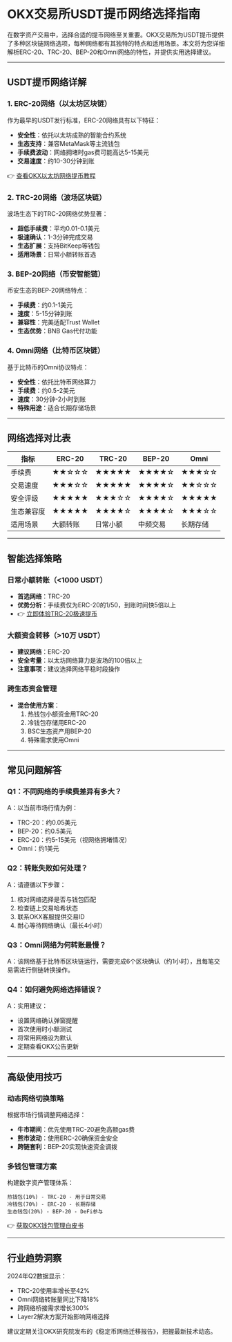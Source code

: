 # OKX交易所USDT提币网络选择指南

在数字资产交易中，选择合适的提币网络至关重要。OKX交易所为USDT提币提供了多种区块链网络选项，每种网络都有其独特的特点和适用场景。本文将为您详细解析ERC-20、TRC-20、BEP-20和Omni网络的特性，并提供实用选择建议。

---

## USDT提币网络详解

### 1. ERC-20网络（以太坊区块链）
作为最早的USDT发行标准，ERC-20网络具有以下特征：
- **安全性**：依托以太坊成熟的智能合约系统
- **生态支持**：兼容MetaMask等主流钱包
- **手续费波动**：网络拥堵时gas费可能高达5-15美元
- **交易速度**：约10-30分钟到账

👉 [查看OKX以太坊网络提币教程](https://bit.ly/okx_welcome)

### 2. TRC-20网络（波场区块链）
波场生态下的TRC-20网络优势显著：
- **超低手续费**：平均0.01-0.1美元
- **极速确认**：1-3分钟完成交易
- **生态扩展**：支持BitKeep等钱包
- **适用场景**：日常小额转账首选

### 3. BEP-20网络（币安智能链）
币安生态的BEP-20网络特点：
- **手续费**：约0.1-1美元
- **速度**：5-15分钟到账
- **兼容性**：完美适配Trust Wallet
- **生态优势**：BNB Gas代付功能

### 4. Omni网络（比特币区块链）
基于比特币的Omni协议特点：
- **安全性**：依托比特币网络算力
- **手续费**：约0.5-2美元
- **速度**：30分钟-2小时到账
- **特殊用途**：适合长期存储场景

---

## 网络选择对比表

| 指标         | ERC-20    | TRC-20    | BEP-20    | Omni      |
|--------------|-----------|-----------|-----------|-----------|
| 手续费       | ★★☆☆☆     | ★★★★★     | ★★★★☆     | ★★★☆☆     |
| 交易速度     | ★★★☆☆     | ★★★★★     | ★★★★☆     | ★★☆☆☆     |
| 安全评级     | ★★★★★     | ★★★☆☆     | ★★★★☆     | ★★★★★     |
| 生态兼容度   | ★★★★★     | ★★★★☆     | ★★★★☆     | ★★★☆☆     |
| 适用场景     | 大额转账   | 日常小额   | 中频交易   | 长期存储   |

---

## 智能选择策略

### 日常小额转账（<1000 USDT）
- **首选网络**：TRC-20
- **优势分析**：手续费仅为ERC-20的1/50，到账时间快5倍以上
- 👉 [立即体验TRC-20极速提币](https://bit.ly/okx_welcome)

### 大额资金转移（>10万 USDT）
- **建议网络**：ERC-20
- **安全考量**：以太坊网络算力是波场的100倍以上
- **注意事项**：建议选择网络平稳时段操作

### 跨生态资金管理
- **混合使用方案**：
  1. 热钱包小额资金用TRC-20
  2. 冷钱包存储用ERC-20
  3. BSC生态资产用BEP-20
  4. 特殊需求使用Omni

---

## 常见问题解答

### Q1：不同网络的手续费差异有多大？
A：以当前市场行情为例：
- TRC-20：约0.05美元
- BEP-20：约0.5美元
- ERC-20：约5-15美元（视网络拥堵情况）
- Omni：约1美元

### Q2：转账失败如何处理？
A：请遵循以下步骤：
1. 核对网络选择是否与钱包匹配
2. 检查链上交易哈希状态
3. 联系OKX客服提供交易ID
4. 耐心等待网络确认（最长4小时）

### Q3：Omni网络为何转账最慢？
A：该网络基于比特币区块链运行，需要完成6个区块确认（约1小时），且每笔交易需进行侧链转换操作。

### Q4：如何避免网络选择错误？
A：实用建议：
- 设置网络确认弹窗提醒
- 首次使用时小额测试
- 将常用网络设为默认
- 定期查看OKX公告更新

---

## 高级使用技巧

### 动态网络切换策略
根据市场行情调整网络选择：
- **牛市期间**：优先使用TRC-20避免高额gas费
- **熊市波动**：使用ERC-20确保资金安全
- **跨链套利**：BEP-20实现快速资金调拨

### 多钱包管理方案
构建数字资产管理体系：
```text
热钱包(10%) - TRC-20 - 用于日常交易
冷钱包(70%) - ERC-20 - 长期存储
生态钱包(20%) - BEP-20 - DeFi参与
```

👉 [获取OKX钱包管理白皮书](https://bit.ly/okx_welcome)

---

## 行业趋势洞察

2024年Q2数据显示：
- TRC-20使用率增长至42%
- Omni网络转账量同比下降18%
- 跨网络桥接需求增长300%
- Layer2解决方案开始影响网络选择

建议定期关注OKX研究院发布的《稳定币网络迁移报告》，把握最新技术动态。
